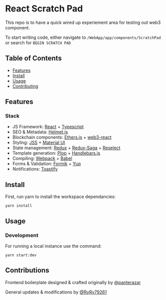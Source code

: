 # React Scratch Pad

This repo is to have a quick wired up experiement area for testing out web3 component.

To start writing code, either navigate to `/WebApp/app/components/ScratchPad` or search for `BEGIN SCRATCH PAD` 

## Table of Contents

- [Features](#features)
- [Install](#install)
- [Usage](#usage)
- [Contributing](#contributing)

## Features

### Stack

* JS Framework: [React](https://github.com/facebook/react) + [Typescript](https://github.com/microsoft/TypeScript)
* SEO & Metadata: [Helmet.js](https://helmetjs.github.io/)
* Blockchain components: [Ethers.js](https://github.com/ethers-io/ethers.js/) + [web3-react](https://github.com/NoahZinsmeister/web3-react)
* Styling: [JSS](https://cssinjs.org/?v=v10.0.3) + [Material UI](https://material-ui.com/)
* State management: [Redux](https://redux.js.org/) + [Redux-Saga](https://redux-saga.js.org/) + [Reselect](https://github.com/reduxjs/reselect)
* Template generation: [Plop](https://plopjs.com/) + [Handlebars.js](https://handlebarsjs.com/)
* Compiling: [Webpack](https://webpack.js.org/) + [Babel](https://babeljs.io/)
* Forms & Validation: [Formik](https://jaredpalmer.com/formik) + [Yup](https://github.com/jquense/yup) 
* Notifications: [Toastify](https://fkhadra.github.io/react-toastify/)

## Install

First, run yarn to install the workspace dependancies:

```
yarn install
```

## Usage

### Development

For running a local instance use the command:
```
yarn start:dev
```

## Contributions

Frontend boilerplate designed & crafted originally by [@panterazar](https://github.com/panterazar)

General updates & modifications by [@RyRy79261](https://github.com/RyRy79261)